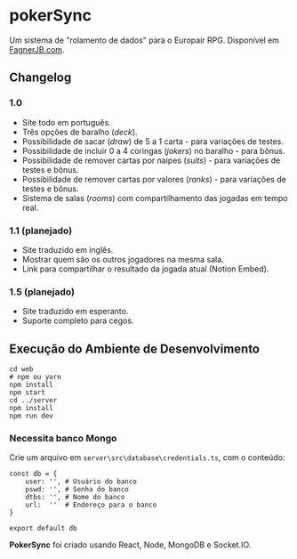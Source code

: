 # pokerSync
Um sistema de "rolamento de dados" para o Europair RPG.
Disponível em [FagnerJB.com](https://fagnerjb.com/app/pokersync).

## Changelog

### 1.0

* Site todo em português.
* Três opções de baralho (_deck_).
* Possibilidade de sacar (_draw_) de 5 a 1 carta - para variações de testes.
* Possibilidade de incluir 0 a 4 coringas (_jokers_) no baralho - para bônus.
* Possibilidade de remover cartas por naipes (_suits_) - para variações de testes e bônus.
* Possibilidade de remover cartas por valores (_ranks_) - para variações de testes e bônus.
* Sistema de salas (_rooms_) com compartilhamento das jogadas em tempo real.

### 1.1 (planejado)

* Site traduzido em inglês.
* Mostrar quem são os outros jogadores na mesma sala.
* Link para compartilhar o resultado da jogada atual (Notion Embed).

### 1.5 (planejado)

* Site traduzido em esperanto.
* Suporte completo para cegos.

## Execução do Ambiente de Desenvolvimento

```
cd web
# npm ou yarn
npm install
npm start
cd ../server
npm install
npm run dev
```

### Necessita banco Mongo

Crie um arquivo em `server\src\database\credentials.ts`, com o conteúdo:
```
const db = {
    user: '', # Usuário do banco
    pswd: '', # Senha do banco
    dtbs: '', # Nome do banco
    url:  ''  # Endereço para o banco
}

export default db
```

**PokerSync** foi criado usando React, Node, MongoDB e Socket.IO.
